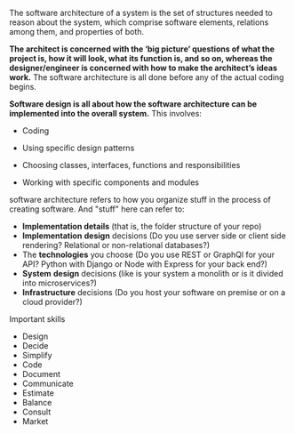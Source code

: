 The software architecture of a system is the set of structures needed to reason about the system, which comprise software elements, relations among them, and properties of both.

**The architect is concerned with the ‘big picture’ questions of what the project is, how it will look, what its function is, and so on, whereas the designer/engineer is concerned with how to make the architect’s ideas work.** The software architecture is all done before any of the actual coding begins.

**Software design is all about how the software architecture can be implemented into the overall system.** This involves:

- Coding
    
- Using specific design patterns
    
- Choosing classes, interfaces, functions and responsibilities
    
- Working with specific components and modules

software architecture refers to how you organize stuff in the process of creating software. And "stuff" here can refer to:

- **Implementation details** (that is, the folder structure of your repo)
- **Implementation** **design** decisions (Do you use server side or client side rendering? Relational or non-relational databases?)
- The **technologies** you choose (Do you use REST or GraphQl for your API? Python with Django or Node with Express for your back end?)
- **System** **design** decisions (like is your system a monolith or is it divided into microservices?)
- **Infrastructure** decisions (Do you host your software on premise or on a cloud provider?)

Important skills
- Design
- Decide
- Simplify
- Code
- Document
- Communicate
- Estimate
- Balance
- Consult
- Market